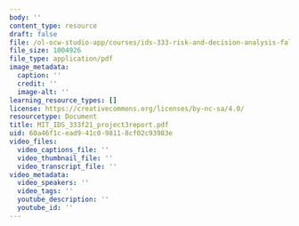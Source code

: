 ```yaml
---
body: ''
content_type: resource
draft: false
file: /ol-ocw-studio-app/courses/ids-333-risk-and-decision-analysis-fall-2021/mit_ids_333f21_project3report.pdf
file_size: 1004926
file_type: application/pdf
image_metadata:
  caption: ''
  credit: ''
  image-alt: ''
learning_resource_types: []
license: https://creativecommons.org/licenses/by-nc-sa/4.0/
resourcetype: Document
title: MIT_IDS_333f21_project3report.pdf
uid: 60a46f1c-ead9-41c0-9811-8cf02c93983e
video_files:
  video_captions_file: ''
  video_thumbnail_file: ''
  video_transcript_file: ''
video_metadata:
  video_speakers: ''
  video_tags: ''
  youtube_description: ''
  youtube_id: ''
---
```

